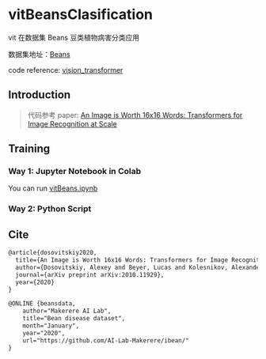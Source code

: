 # vitBeansClasification
vit 在数据集 Beans 豆类植物病害分类应用

数据集地址：[Beans](https://github.com/AI-Lab-Makerere/ibean/)

code reference: [vision_transformer](https://github.com/google-research/vision_transformer) 

## Introduction

> 代码参考 paper: [An Image is Worth 16x16 Words: Transformers for Image Recognition at Scale](https://arxiv.org/abs/2010.11929)



## Training

### Way 1: Jupyter Notebook in Colab

You can run [vitBeans.ipynb](vitBeans.ipynb)

### Way 2: Python Script



## Cite

```latex
@article{dosovitskiy2020,
  title={An Image is Worth 16x16 Words: Transformers for Image Recognition at Scale},
  author={Dosovitskiy, Alexey and Beyer, Lucas and Kolesnikov, Alexander and Weissenborn, Dirk and Zhai, Xiaohua and Unterthiner, Thomas and  Dehghani, Mostafa and Minderer, Matthias and Heigold, Georg and Gelly, Sylvain and Uszkoreit, Jakob and Houlsby, Neil},
  journal={arXiv preprint arXiv:2010.11929},
  year={2020}
}

@ONLINE {beansdata,
    author="Makerere AI Lab",
    title="Bean disease dataset",
    month="January",
    year="2020",
    url="https://github.com/AI-Lab-Makerere/ibean/"
}
```




